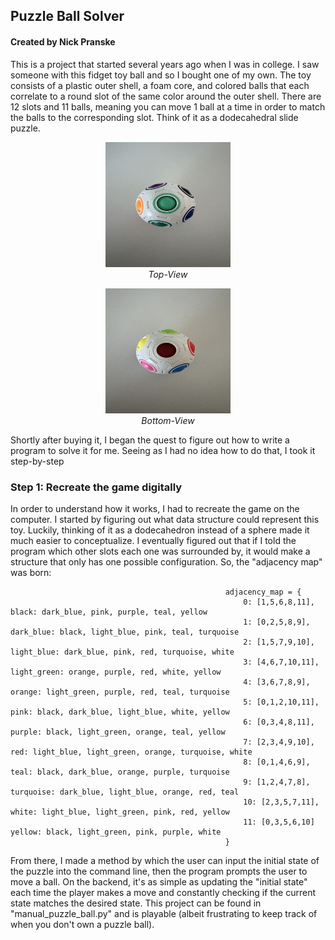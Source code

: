 ## Puzzle Ball Solver
#### Created by Nick Pranske

This is a project that started several years ago when I was in college. I saw someone with this fidget toy ball and so I bought one of my own. The toy consists of a plastic outer shell, a foam core, and colored balls that each correlate to a round slot of the same color around the outer shell. There are 12 slots and 11 balls, meaning you can move 1 ball at a time in order to match the balls to the corresponding slot. Think of it as a dodecahedral slide puzzle. 

<p align="center">
  <img src="Images/top.jpeg" alt="Top-View" width="200" height="200"><br/>
  <em>Top-View</em>
</p>

<p align="center">
  <img src="Images/bottom.jpeg" alt="Bottom-View" width="200" height="200"><br/>
  <em>Bottom-View</em>
</p>

Shortly after buying it, I began the quest to figure out how to write a program to solve it for me. Seeing as I had no idea how to do that, I took it step-by-step

### Step 1: Recreate the game digitally
In order to understand how it works, I had to recreate the game on the computer. I started by figuring out what data structure could represent this toy. Luckily, thinking of it as a dodecahedron instead of a sphere made it much easier to conceptualize. I eventually figured out that if I told the program which other slots each one was surrounded by, it would make a structure that only has one possible configuration. So, the "adjacency map" was born:

                                                    adjacency_map = {
                                                        0: [1,5,6,8,11],    black: dark_blue, pink, purple, teal, yellow
                                                        1: [0,2,5,8,9],     dark_blue: black, light_blue, pink, teal, turquoise
                                                        2: [1,5,7,9,10],    light_blue: dark_blue, pink, red, turquoise, white
                                                        3: [4,6,7,10,11],   light_green: orange, purple, red, white, yellow
                                                        4: [3,6,7,8,9],     orange: light_green, purple, red, teal, turquoise
                                                        5: [0,1,2,10,11],   pink: black, dark_blue, light_blue, white, yellow
                                                        6: [0,3,4,8,11],    purple: black, light_green, orange, teal, yellow
                                                        7: [2,3,4,9,10],    red: light_blue, light_green, orange, turquoise, white
                                                        8: [0,1,4,6,9],     teal: black, dark_blue, orange, purple, turquoise
                                                        9: [1,2,4,7,8],     turquoise: dark_blue, light_blue, orange, red, teal
                                                        10: [2,3,5,7,11],   white: light_blue, light_green, pink, red, yellow
                                                        11: [0,3,5,6,10]    yellow: black, light_green, pink, purple, white
                                                    }

From there, I made a method by which the user can input the initial state of the puzzle into the command line, then the program prompts the user to move a ball. On the backend, it's as simple as updating the "initial state" each time the player makes a move and constantly checking if the current state matches the desired state. This project can be found in "manual_puzzle_ball.py" and is playable (albeit frustrating to keep track of when you don't own a puzzle ball).

                                                                    
